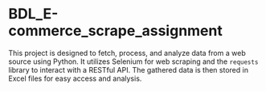 # BDL_E-commerce_scrape_assignment
This project is designed to fetch, process, and analyze data from a web source using Python. It utilizes Selenium for web scraping and the `requests` library to interact with a RESTful API. The gathered data is then stored in Excel files for easy access and analysis.
